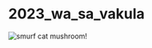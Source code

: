 # 2023_wa_sa_vakula

![smurf cat mushroom!](https://www.google.com/search?sca_esv=563665333&rlz=1C1GCEA_enCZ1074CZ1074&q=smurf+cat+mushroom&tbm=isch&source=lnms&sa=X&ved=2ahUKEwjXhuj5xJqBAxUChP0HHcu2CQgQ0pQJegQICxAB&biw=1920&bih=963&dpr=1&safe=active&ssui=on#imgrc=jo6xURtYiN-tWM)
